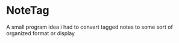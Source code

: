 NoteTag
=======

A small program idea i had to convert tagged notes to some sort of organized format or display